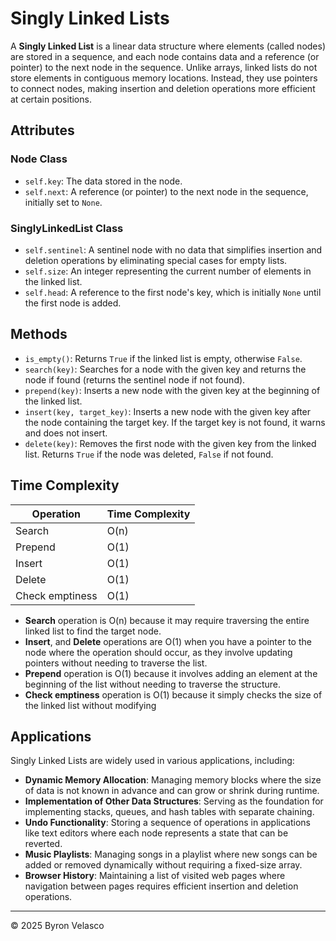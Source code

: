 # **Singly Linked Lists**

A **Singly Linked List** is a linear data structure where elements (called nodes) are stored in a sequence, and each node contains data and a reference (or pointer) to the next node in the sequence. Unlike arrays, linked lists do not store elements in contiguous memory locations. Instead, they use pointers to connect nodes, making insertion and deletion operations more efficient at certain positions.

## Attributes

### Node Class
- `self.key`: The data stored in the node.
- `self.next`: A reference (or pointer) to the next node in the sequence, initially set to `None`.

### SinglyLinkedList Class
- `self.sentinel`: A sentinel node with no data that simplifies insertion and deletion operations by eliminating special cases for empty lists.
- `self.size`: An integer representing the current number of elements in the linked list.
- `self.head`: A reference to the first node's key, which is initially `None` until the first node is added.

## Methods
- `is_empty()`: Returns `True` if the linked list is empty, otherwise `False`.
- `search(key)`: Searches for a node with the given key and returns the node if found (returns the sentinel node if not found).
- `prepend(key)`: Inserts a new node with the given key at the beginning of the linked list.
- `insert(key, target_key)`: Inserts a new node with the given key after the node containing the target key. If the target key is not found, it warns and does not insert.
- `delete(key)`: Removes the first node with the given key from the linked list. Returns `True` if the node was deleted, `False` if not found.

## Time Complexity
| Operation        | Time Complexity |
|------------------|-----------------|
| Search           | O(n)            |
| Prepend          | O(1)            |
| Insert           | O(1)            |
| Delete           | O(1)            |
| Check emptiness  | O(1)            |

- **Search** operation is O(n) because it may require traversing the entire linked list to find the target node.
- **Insert**, and **Delete** operations are O(1) when you have a pointer to the node where the operation should occur, as they involve updating pointers without needing to traverse the list.
- **Prepend** operation is O(1) because it involves adding an element at the beginning of the list without needing to traverse the structure.
- **Check emptiness** operation is O(1) because it simply checks the size of the linked list without modifying

## Applications
Singly Linked Lists are widely used in various applications, including:
- **Dynamic Memory Allocation**: Managing memory blocks where the size of data is not known in advance and can grow or shrink during runtime.
- **Implementation of Other Data Structures**: Serving as the foundation for implementing stacks, queues, and hash tables with separate chaining.
- **Undo Functionality**: Storing a sequence of operations in applications like text editors where each node represents a state that can be reverted.
- **Music Playlists**: Managing songs in a playlist where new songs can be added or removed dynamically without requiring a fixed-size array.
- **Browser History**: Maintaining a list of visited web pages where navigation between pages requires efficient insertion and deletion operations.

---
© 2025 Byron Velasco